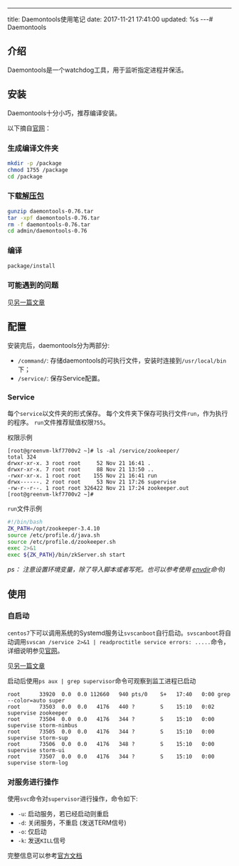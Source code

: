 ---
title: Daemontools使用笔记
date: 2017-11-21 17:41:00
updated: %s
---<!--markdown--># Daemontools

## 介绍

Daemontools是一个watchdog工具，用于监听指定进程并保活。

## 安装

Daemontools十分小巧，推荐编译安装。

以下摘自[官网][install]：

### 生成编译文件夹

````bash
mkdir -p /package
chmod 1755 /package
cd /package
````

### 下载[解压包][dl]

````bash
gunzip daemontools-0.76.tar
tar -xpf daemontools-0.76.tar
rm -f daemontools-0.76.tar
cd admin/daemontools-0.76
````

### 编译

````bash
package/install
````

### 可能遇到的问题

见[另一篇文章][error-while-compile]



[install]: http://cr.yp.to/daemontools/install.html
[dl]: http://cr.yp.to/daemontools/daemontools-0.76.tar.gz
[error-while-compile]: /archives/42/
## 配置

安装完后，daemontools分为两部分:

- `/command/`: 存储daemontools的可执行文件，安装时连接到`/usr/local/bin`下；
- `/service/`: 保存Service配置。

### Service

每个`service`以文件夹的形式保存。
每个文件夹下保存可执行文件`run`，作为执行的程序。
`run`文件推荐赋值权限`755`。

权限示例

````Bsh
[root@greenvm-lkf7700v2 ~]# ls -al /service/zookeeper/
total 324
drwxr-xr-x. 3 root root     52 Nov 21 16:41 .
drwxr-xr-x. 7 root root     88 Nov 21 13:50 ..
-rwxr-xr-x. 1 root root    155 Nov 21 16:41 run
drwx------. 2 root root     53 Nov 21 17:26 supervise
-rw-r--r--. 1 root root 326422 Nov 21 17:24 zookeeper.out
[root@greenvm-lkf7700v2 ~]#
````

`run`文件示例

````bash
#!/bin/bash
ZK_PATH=/opt/zookeeper-3.4.10
source /etc/profile.d/java.sh
source /etc/profile.d/zookeeper.sh
exec 2>&1
exec ${ZK_PATH}/bin/zkServer.sh start
````

_ps： 注意设置环境变量，除了导入脚本或者写死。也可以参考使用 [envdir][envdir]命令)_

[envdir]: http://cr.yp.to/daemontools/envdir.html

## 使用

### 自启动

`centos7`下可以调用系统的Systemd服务让`svscanboot`自行启动。`svscanboot`将自动调用`svscan /service 2>&1 | readproctitle service errors: .....`命令，详细说明参见[官网][svscanboot]。

见[另一篇文章][systemd-for-daemontools]

启动后使用`ps aux | grep supervisor`命令可观察到监工进程已启动

````bsh
root      33920  0.0  0.0 112660   940 pts/0    S+   17:40   0:00 grep --color=auto super
root      73503  0.0  0.0   4176   440 ?        S    15:10   0:02 supervise zookeeper
root      73504  0.0  0.0   4176   344 ?        S    15:10   0:00 supervise storm-nimbus
root      73505  0.0  0.0   4176   344 ?        S    15:10   0:00 supervise storm-sup
root      73506  0.0  0.0   4176   348 ?        S    15:10   0:00 supervise storm-ui
root      73507  0.0  0.0   4176   344 ?        S    15:10   0:00 supervise storm-log
````

### 对服务进行操作

使用`svc`命令对`supervisor`进行操作，命令如下:

- `-u`: 启动服务，若已经启动则重启
- `-d`: 关闭服务，不重启 (发送TERM信号)
- `-o`: 仅启动
- `-k`: 发送`KILL`信号

完整信息可以参考[官方文档][svc]

[systemd-for-daemontools]: /archives/43/
[svscanboot]: http://cr.yp.to/daemontools/svscanboot.html
[svc]: http://cr.yp.to/daemontools/svc.html